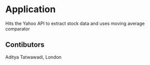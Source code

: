 # Application

Hits the Yahoo API to extract stock data and uses moving average comparator

## Contibutors

Aditya Tatwawadi, London